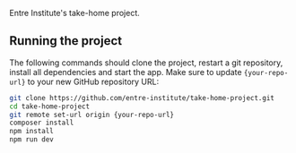 Entre Institute's take-home project.


## Running the project  
The following commands should clone the project, restart a git repository, install all dependencies and start the app. Make sure to update `{your-repo-url}` to your new GitHub repository URL:   

```sh
git clone https://github.com/entre-institute/take-home-project.git
cd take-home-project
git remote set-url origin {your-repo-url}
composer install
npm install
npm run dev
```
